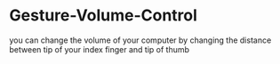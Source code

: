 # Gesture-Volume-Control
you can change the volume of your computer by changing the distance between tip of your index finger and tip of thumb
